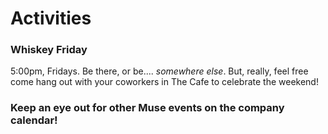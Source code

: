 # Activities


### Whiskey Friday
5:00pm, Fridays. Be there, or be.... *somewhere else*.  But, really, feel free come hang out with your coworkers in The Cafe to celebrate the weekend!

### Keep an eye out for other Muse events on the company calendar!